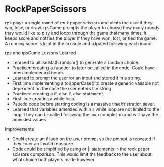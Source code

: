 # RockPaperScissors
rps plays a single round of rock paper scissors and alerts the user if they win, lose, or draw.
rpsGame prompts the player to choose how many rounds they would like to play and loops through the game that many times. it keeps score and notifies the player if they have won, lost, or tied the game. A running score is kept in the console and udpated following each round.

rps and rpsGame Lessons Learned
- Learned to uitlise Math.random() to generate a random choice.
- Practiced creating a function to later be called in the code. Could have been implemented better.
- Learned to prompt the user for an input and stored it in a string.
- First time implementing a toUpperCase() to create a generic variable not dependent on the case the user enters the string.
- Practiced creating a if, else if, else statement.
- First time creating a while loop.
- Psuedo code before starting coding is a massive time/fristration saver.
- Learned that variables amended within a while loop are not limited to the loop. They can be called following the loop completion and will have the amended values

Improvements
- Could create an if loop on the user prompt so the prompt is repeated if they enter an invalid repsonse.
- Code could be simplified by using or || statements in the rock paper scissors comparison. This would limit the feedback to the user about what choice both players made however